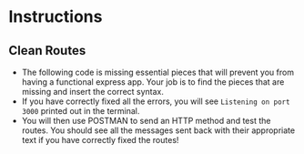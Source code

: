# Instructions

## Clean Routes
- The following code is missing essential pieces that will prevent you from having a functional express app.  Your job is to find the pieces that are missing and insert the correct syntax.
- If you have correctly fixed all the errors, you will see `Listening on port 3000` printed out in the terminal.
- You will then use POSTMAN to send an HTTP method and test the routes.  You should see all the messages sent back with their appropriate text if you have correctly fixed the routes!
